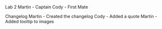 Lab 2
Martin - Captain
Cody - First Mate

Changelog
Martin - Created the changelog
Cody - Added a quote
Martin - Added tooltip to images
